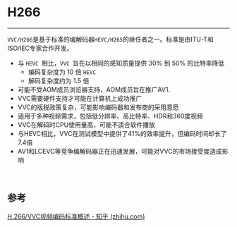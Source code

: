 # H266

---

​		`VVC/H266`是基于标准的编解码器`HEVC/H265`的继任者之一。标准是由ITU-T和ISO/IEC专家合作开发。

- 与 `HEVC `相比，`VVC `旨在以相同的感知质量提供 30% 到 50% 的比特率降低
  - 编码复杂度为 10 倍 `HEVC`
  - 解码复杂度约为 1.5 倍
- 可能不受AOM成员浏览器支持，AOM成员旨在推广AV1.
- VVC需要硬件支持才可能在计算机上成功推广
- VVC的版税政策复杂，可能影响编码器和发布商的采用意愿
- 适用于多种视频需求，包括低分辨率、高比特率、HDR和360度视频
- VVC在解码时CPU使用量高，可能不适合软件播放
- 与HEVC相比，VVC在测试模型中提供了41%的效率提升，但编码时间却长了7.4倍
- AV1和LCEVC等竞争编解码器正在迅速发展，可能对VVC的市场接受度造成影响

​		

## 参考

[H.266/VVC视频编码标准概述 - 知乎 (zhihu.com)](https://zhuanlan.zhihu.com/p/523246352?utm_id=0)